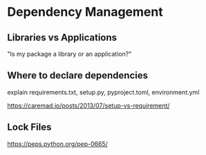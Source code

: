 # Dependency Management

## Libraries vs Applications

"Is my package a library or an application?"

## Where to declare dependencies

explain requirements.txt, setup.py, pyproject.toml, environment.yml

<https://caremad.io/posts/2013/07/setup-vs-requirement/>

## Lock Files

<https://peps.python.org/pep-0665/>

